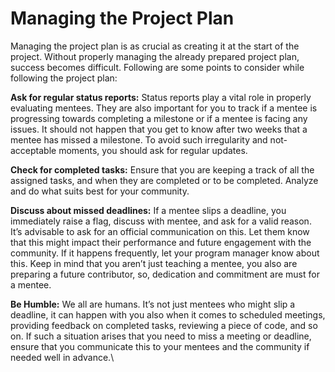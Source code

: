 # Managing the Project Plan

Managing the project plan is as crucial as creating it at the start of the project. Without properly managing the already prepared project plan, success becomes difficult. Following are some points to consider while following the project plan:

**Ask for regular status reports:** Status reports play a vital role in properly evaluating mentees. They are also important for you to track if a mentee is progressing towards completing a milestone or if a mentee is facing any issues. It should not happen that you get to know after two weeks that a mentee has missed a milestone. To avoid such irregularity and not-acceptable moments, you should ask for regular updates.

**Check for completed tasks:** Ensure that you are keeping a track of all the assigned tasks, and when they are completed or to be completed. Analyze and do what suits best for your community.

**Discuss about missed deadlines:** If a mentee slips a deadline, you immediately raise a flag, discuss with mentee, and ask for a valid reason. It’s advisable to ask for an official communication on this. Let them know that this might impact their performance and future engagement with the community. If it happens frequently, let your program manager know about this. Keep in mind that you aren’t just teaching a mentee, you also are preparing a future contributor, so, dedication and commitment are must for a mentee.

**Be Humble:** We all are humans. It’s not just mentees who might slip a deadline, it can happen with you also when it comes to scheduled meetings, providing feedback on completed tasks, reviewing a piece of code, and so on. If such a situation arises that you need to miss a meeting or deadline, ensure that you communicate this to your mentees and the community if needed well in advance.\\
